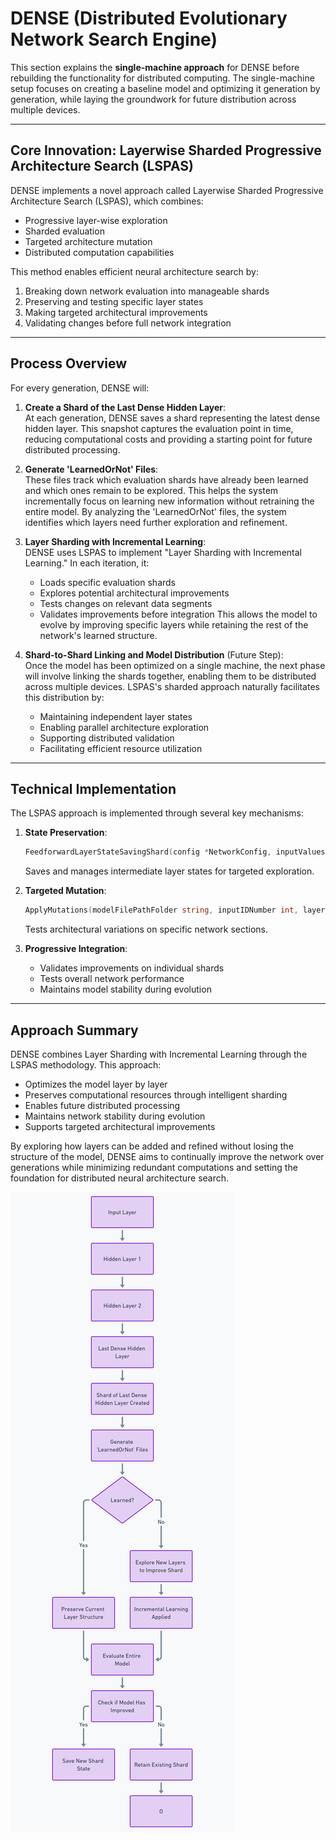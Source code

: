 # DENSE (Distributed Evolutionary Network Search Engine)

This section explains the **single-machine approach** for DENSE before rebuilding the functionality for distributed computing. The single-machine setup focuses on creating a baseline model and optimizing it generation by generation, while laying the groundwork for future distribution across multiple devices.

---

## Core Innovation: Layerwise Sharded Progressive Architecture Search (LSPAS)

DENSE implements a novel approach called Layerwise Sharded Progressive Architecture Search (LSPAS), which combines:
- Progressive layer-wise exploration
- Sharded evaluation
- Targeted architecture mutation
- Distributed computation capabilities

This method enables efficient neural architecture search by:
1. Breaking down network evaluation into manageable shards
2. Preserving and testing specific layer states
3. Making targeted architectural improvements
4. Validating changes before full network integration

---

## Process Overview

For every generation, DENSE will:

1. **Create a Shard of the Last Dense Hidden Layer**:  
   At each generation, DENSE saves a shard representing the latest dense hidden layer. This snapshot captures the evaluation point in time, reducing computational costs and providing a starting point for future distributed processing.

2. **Generate 'LearnedOrNot' Files**:  
   These files track which evaluation shards have already been learned and which ones remain to be explored. This helps the system incrementally focus on learning new information without retraining the entire model. By analyzing the 'LearnedOrNot' files, the system identifies which layers need further exploration and refinement.

3. **Layer Sharding with Incremental Learning**:  
   DENSE uses LSPAS to implement "Layer Sharding with Incremental Learning." In each iteration, it:
   - Loads specific evaluation shards
   - Explores potential architectural improvements
   - Tests changes on relevant data segments
   - Validates improvements before integration
   This allows the model to evolve by improving specific layers while retaining the rest of the network's learned structure.

4. **Shard-to-Shard Linking and Model Distribution** (Future Step):  
   Once the model has been optimized on a single machine, the next phase will involve linking the shards together, enabling them to be distributed across multiple devices. LSPAS's sharded approach naturally facilitates this distribution by:
   - Maintaining independent layer states
   - Enabling parallel architecture exploration
   - Supporting distributed validation
   - Facilitating efficient resource utilization

---

## Technical Implementation

The LSPAS approach is implemented through several key mechanisms:

1. **State Preservation**:
   ```go
   FeedforwardLayerStateSavingShard(config *NetworkConfig, inputValues map[string]interface{}, hiddenLayer int, modelFilePath string)
   ```
   Saves and manages intermediate layer states for targeted exploration.

2. **Targeted Mutation**:
   ```go
   ApplyMutations(modelFilePathFolder string, inputIDNumber int, layerNum int, savedLayerData interface{}, modelDir string)
   ```
   Tests architectural variations on specific network sections.

3. **Progressive Integration**:
   - Validates improvements on individual shards
   - Tests overall network performance
   - Maintains model stability during evolution

---

## Approach Summary

DENSE combines Layer Sharding with Incremental Learning through the LSPAS methodology. This approach:
- Optimizes the model layer by layer
- Preserves computational resources through intelligent sharding
- Enables future distributed processing
- Maintains network stability during evolution
- Supports targeted architectural improvements

By exploring how layers can be added and refined without losing the structure of the model, DENSE aims to continually improve the network over generations while minimizing redundant computations and setting the foundation for distributed neural architecture search.

![DENSE](./reminderdiagram.png)